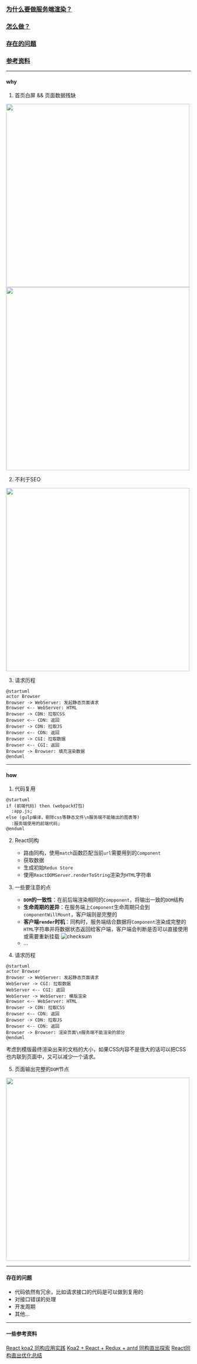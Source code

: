 ### [为什么要做服务端渲染？](#why)
### [怎么做？](#how)
### [存在的问题](#存在的问题)
### [参考资料](#参考资料)

---

#### why

1. 首页白屏 && 页面数据残缺
<img src="https://ooo.0o0.ooo/2017/03/20/58cf16cf85867.png" width="500" />
<img src="https://ooo.0o0.ooo/2017/03/20/58cf173c3af32.png" width="500" />


2. 不利于SEO
<img src="https://ooo.0o0.ooo/2017/03/20/58cf17841b974.png" width="500" />


3. 请求历程
```plantuml
@startuml
actor Browser
Browser -> WebServer: 发起静态页面请求
Browser <-- WebServer: HTML
Browser -> CDN: 拉取CSS
Browser <-- CDN: 返回
Browser -> CDN: 拉取JS
Browser <-- CDN: 返回
Browser -> CGI: 拉取数据
Browser <-- CGI: 返回
Browser -> Browser: 填充渲染数据
@enduml
```

---

#### how
1. 代码复用
```plantuml
@startuml
if (前端代码) then (webpack打包)
  :app.js;
else (gulp编译，剔除css等静态文件\n服务端不能输出的图表等)
  :服务端使用的前端代码;
@enduml
```

2. React同构
    - 路由同构，使用`match`函数匹配当前`url`需要用到的`Component`
    - 获取数据
    - 生成初始`Redux Store`
    - 使用`ReactDOMServer.renderToString`渲染为`HTML`字符串

3. 一些要注意的点
    - **`DOM`的一致性**：在前后端渲染相同的`Compponent`，将输出一致的`DOM`结构
    - **生命周期的差异**：在服务端上`Component`生命周期只会到 `componentWillMount`，客户端则是完整的
    - **客户端`render`时机**：同构时，服务端结合数据将`Component`渲染成完整的`HTML`字符串并将数据状态返回给客户端，客户端会判断是否可以直接使用或需要重新挂载
    ![checksum](https://ooo.0o0.ooo/2017/03/29/58db2f76ad7f3.png)
    - ...

4. 请求历程
```plantuml
@startuml
actor Browser
Browser -> WebServer: 发起静态页面请求
WebServer -> CGI: 拉取数据
WebServer <-- CGI: 返回
WebServer -> WebServer: 模版渲染
Browser <-- WebServer: HTML
Browser -> CDN: 拉取CSS
Browser <-- CDN: 返回
Browser -> CDN: 拉取JS
Browser <-- CDN: 返回
Browser -> Browser: 渲染页面\n服务端不能渲染的部分
@enduml
```
考虑到模版最终渲染出来的文档的大小，如果CSS内容不是很大的话可以把CSS也内联到页面中，又可以减少一个请求。

5. 页面输出完整的`DOM`节点
<img src="https://ooo.0o0.ooo/2017/03/20/58cf1da56fa2d.png" width="500" />

---

#### 存在的问题
- 代码依然有冗余，比如请求接口的代码是可以做到复用的
- 对接口错误的处理
- 开发周期
- 其他...

---

#### 一些参考资料
[React koa2 同构应用实践](https://www.zeroling.com/react-koa2-isomorphic-practise/)
[Koa2 + React + Redux + antd 同构直出探索](https://juejin.im/entry/5837d016a22b9d006a74ff01)
[React同构直出优化总结](https://github.com/joeyguo/blog/issues/9)
